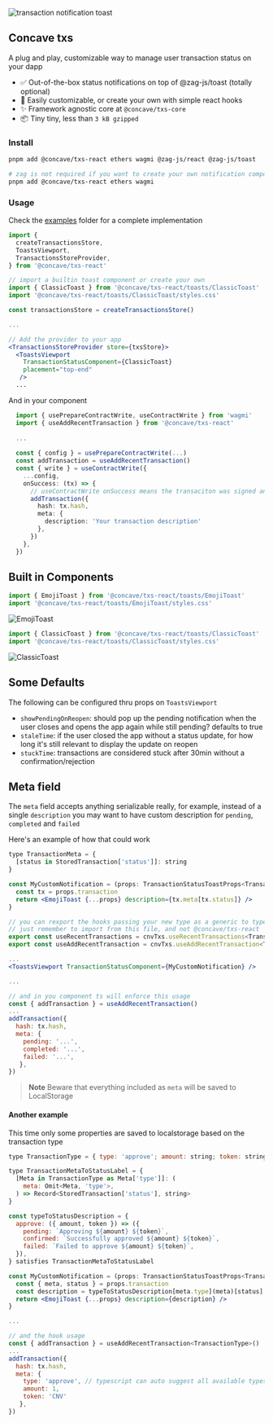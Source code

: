 ![transaction notification toast](https://user-images.githubusercontent.com/6232729/215291468-808a1834-93bd-479b-9c34-90d789ab87a3.png)


## Concave txs 
A plug and play, customizable way to manage user transaction status on your dapp

- ✅ Out-of-the-box status notifications on top of @zag-js/toast (totally optional)
- 🎉 Easily customizable, or create your own with simple react hooks
- ✨ Framework agnostic core at `@concave/txs-core`
- 📦 Tiny tiny, less than `3 kB gzipped`

### Install 

```bash
pnpm add @concave/txs-react ethers wagmi @zag-js/react @zag-js/toast

# zag is not required if you want to create your own notification components
pnpm add @concave/txs-react ethers wagmi
```

### Usage

Check the [examples](https://github.com/ConcaveFi/txs/tree/main/examples) folder for a complete implementation

```jsx
import {
  createTransactionsStore,
  ToastsViewport,
  TransactionsStoreProvider,
} from '@concave/txs-react'

// import a builtin toast component or create your own
import { ClassicToast } from '@concave/txs-react/toasts/ClassicToast'
import '@concave/txs-react/toasts/ClassicToast/styles.css'

const transactionsStore = createTransactionsStore()

...

// Add the provider to your app
<TransactionsStoreProvider store={txsStore}>
  <ToastsViewport 
    TransactionStatusComponent={ClassicToast} 
    placement="top-end"
   />
  ...
```

And in your component

```ts
  import { usePrepareContractWrite, useContractWrite } from 'wagmi'
  import { useAddRecentTransaction } from '@concave/txs-react'
  
  ...
  
  const { config } = usePrepareContractWrite(...)
  const addTransaction = useAddRecentTransaction()
  const { write } = useContractWrite({
    ...config,
    onSuccess: (tx) => {
      // useContractWrite onSuccess means the transaciton was signed and sent
      addTransaction({
        hash: tx.hash,
        meta: {
          description: 'Your transaction description'
        },
      })
    },
  })
```

## Built in Components

```js
import { EmojiToast } from '@concave/txs-react/toasts/EmojiToast'
import '@concave/txs-react/toasts/EmojiToast/styles.css'
```
![EmojiToast](https://user-images.githubusercontent.com/6232729/215291468-808a1834-93bd-479b-9c34-90d789ab87a3.png)

```js
import { ClassicToast } from '@concave/txs-react/toasts/ClassicToast'
import '@concave/txs-react/toasts/ClassicToast/styles.css'
```
![ClassicToast](https://user-images.githubusercontent.com/6232729/215294093-c0900895-4a0c-4b88-8e5a-0b70c15f5b99.png)


## Some Defaults

The following can be configured thru props on `ToastsViewport`

- `showPendingOnReopen`: should pop up the pending notification when the user closes and opens the app again while still pending? defaults to true
- `staleTime`: if the user closed the app without a status update, for how long it's still relevant to display the update on reopen
- `stuckTime`: transactions are considered stuck after 30min without a confirmation/rejection

## Meta field

The `meta` field accepts anything serializable really,
for example, instead of a single `description` you may want to have custom description for `pending`, `completed` and `failed`

Here's an example of how that could work

```jsx
type TransactionMeta = {
  [status in StoredTransaction['status']]: string
}

const MyCustomNotification = (props: TransactionStatusToastProps<TransactionMeta>) => {
  const tx = props.transaction
  return <EmojiToast {...props} description={tx.meta[tx.status]} />
}

// you can rexport the hooks passing your new type as a generic to type check on use 
// just remember to import from this file, and not @concave/txs-react
export const useRecentTransactions = cnvTxs.useRecentTransactions<TransactionMeta>
export const useAddRecentTransaction = cnvTxs.useAddRecentTransaction<TransactionMeta>

...
<ToastsViewport TransactionStatusComponent={MyCustomNotification} />

...

// and in you component ts will enforce this usage
const { addTransaction } = useAddRecentTransaction()
...
addTransaction({
  hash: tx.hash,
  meta: { 
    pending: '...',
    completed: '...',
    failed: '...',
   },
})


```

> **Note**
> Beware that everything included as `meta` will be saved to LocalStorage

#### Another example 
This time only some properties are saved to localstorage based on the transaction type

```jsx
type TransactionType = { type: 'approve'; amount: string; token: string } // | { ...more types }

type TransactionMetaToStatusLabel = {
  [Meta in TransactionType as Meta['type']]: (
    meta: Omit<Meta, 'type'>,
  ) => Record<StoredTransaction['status'], string>
}

const typeToStatusDescription = {
  approve: ({ amount, token }) => ({
    pending: `Approving ${amount} ${token}`,
    confirmed: `Successfully approved ${amount} ${token}`,
    failed: `Failed to approve ${amount} ${token}`,
  }),
} satisfies TransactionMetaToStatusLabel

const MyCustomNotification = (props: TransactionStatusToastProps<TransactionType>) => {
  const { meta, status } = props.transaction
  const description = typeToStatusDescription[meta.type](meta)[status]
  return <EmojiToast {...props} description={description} />
}

...

// and the hook usage
const { addTransaction } = useAddRecentTransaction<TransactionType>()
...
addTransaction({
  hash: tx.hash,
  meta: { 
    type: 'approve', // typescript can auto suggest all available types and their required properties
    amount: 1,
    token: 'CNV'
   },
})
```



